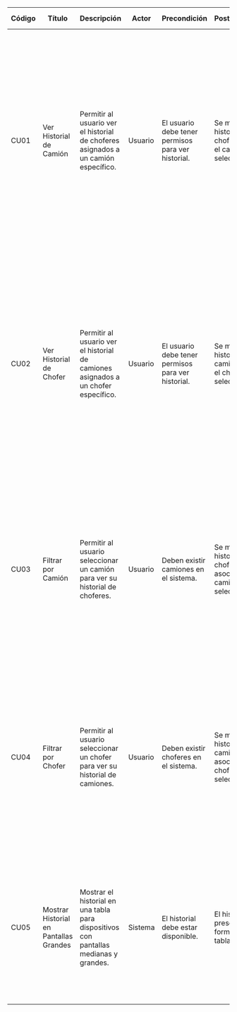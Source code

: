 
| **Código** | **Título**                             | **Descripción**                                                                       | **Actor** | **Precondición**                                   | **Postcondición**                                                     | **Flujo de Trabajo Principal**                                                                                                                                                                                                                                                                                                                      | **Flujo Alternativo**                                                                                                                                                                                                                                             |
| ---------- | -------------------------------------- | ------------------------------------------------------------------------------------- | --------- | -------------------------------------------------- | --------------------------------------------------------------------- | --------------------------------------------------------------------------------------------------------------------------------------------------------------------------------------------------------------------------------------------------------------------------------------------------------------------------------------------------- | ----------------------------------------------------------------------------------------------------------------------------------------------------------------------------------------------------------------------------------------------------------------- |
| CU01       | Ver Historial de Camión                | Permitir al usuario ver el historial de choferes asignados a un camión específico.    | Usuario   | El usuario debe tener permisos para ver historial. | Se muestra el historial de choferes para el camión seleccionado.      | 1. El usuario selecciona un camión de la lista desplegable "Seleccione un camión para ver su historial de choferes".  <br>2. El sistema envía una solicitud al servidor para obtener el historial de choferes asignados a ese camión.  <br>3. El sistema muestra el historial en una tabla (pantallas grandes) o en una lista (pantallas pequeñas). | 2a. Si ocurre un error al obtener el historial del camión, el sistema muestra un mensaje de error.  <br>3a. Si no hay historial disponible para el camión seleccionado, se muestra un mensaje indicando que no hay datos disponibles.                             |
| CU02       | Ver Historial de Chofer                | Permitir al usuario ver el historial de camiones asignados a un chofer específico.    | Usuario   | El usuario debe tener permisos para ver historial. | Se muestra el historial de camiones para el chofer seleccionado.      | 1. El usuario selecciona un chofer de la lista desplegable "Seleccione un chofer para ver su historial de camiones".  <br>2. El sistema envía una solicitud al servidor para obtener el historial de camiones asignados a ese chofer.  <br>3. El sistema muestra el historial en una tabla (pantallas grandes) o en una lista (pantallas pequeñas). | 2a. Si ocurre un error al obtener el historial del chofer, el sistema muestra un mensaje de error.  <br>3a. Si no hay historial disponible para el chofer seleccionado, se muestra un mensaje indicando que no hay datos disponibles.                             |
| CU03       | Filtrar por Camión                     | Permitir al usuario seleccionar un camión para ver su historial de choferes.          | Usuario   | Deben existir camiones en el sistema.              | Se muestra el historial de choferes asociados al camión seleccionado. | 1. El usuario ingresa o selecciona el camión en la lista desplegable correspondiente.  <br>2. El sistema filtra automáticamente el historial de choferes para el camión seleccionado y actualiza la vista con los resultados.                                                                                                                       | 2a. Si no se encuentra historial para el camión seleccionado, se muestra un mensaje indicando que no hay coincidencias.  <br>2b. Si el usuario selecciona un camión que no tiene historial, el sistema muestra un mensaje indicando que no hay datos disponibles. |
| CU04       | Filtrar por Chofer                     | Permitir al usuario seleccionar un chofer para ver su historial de camiones.          | Usuario   | Deben existir choferes en el sistema.              | Se muestra el historial de camiones asociados al chofer seleccionado. | 1. El usuario ingresa o selecciona el chofer en la lista desplegable correspondiente.  <br>2. El sistema filtra automáticamente el historial de camiones para el chofer seleccionado y actualiza la vista con los resultados.                                                                                                                       | 2a. Si no se encuentra historial para el chofer seleccionado, se muestra un mensaje indicando que no hay coincidencias.  <br>2b. Si el usuario selecciona un chofer que no tiene historial, el sistema muestra un mensaje indicando que no hay datos disponibles. |
| CU05       | Mostrar Historial en Pantallas Grandes | Mostrar el historial en una tabla para dispositivos con pantallas medianas y grandes. | Sistema   | El historial debe estar disponible.                | El historial se presenta en formato de tabla.                         | 1. El sistema detecta que el usuario está utilizando una pantalla mediana o grande.  <br>2. El historial de choferes o camiones se presenta en formato de tabla, permitiendo al usuario ver todos los detalles en un formato amplio y estructurado.                                                                                                 | 2a. Si el historial es muy extenso, el sistema paginará o permitirá desplazamiento para ver todos los registros.                                                                                                                                                  |
